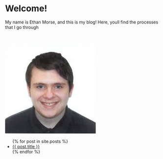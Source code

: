 # Welcome!

My name is Ethan Morse, and this is my blog! Here, youll find the processes that I go through 

<br>

![A professional photo](/assets/HEKLP.jpeg)

<ul>
    {% for post in site.posts %}
        <li>
            <a href="/Blog{{ post.url }}">{{ post.title }}</a>
        </li>
    {% endfor %}
</ul>